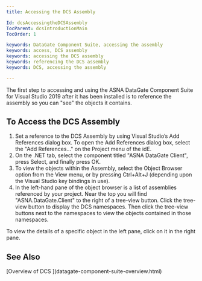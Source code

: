 ```yaml
---
title: Accessing the DCS Assembly

Id: dcsAccessingtheDCSAssembly
TocParent: dcsIntroductionMain
TocOrder: 1

keywords: DataGate Component Suite, accessing the assembly
keywords: access, DCS assembly
keywords: accessing the DCS assembly
keywords: referencing the DCS assembly
keywords: DCS, accessing the assembly

---
```


The first step to accessing and using the ASNA DataGate Component Suite for Visual Studio 2019 after it has been installed is to reference the assembly so you can "see" the objects it contains. 
## To Access the DCS Assembly

1. Set a reference to the DCS Assembly by using Visual Studio’s <span >Add References</span> dialog box. To open the Add References dialog box, select the "<span >Add References</span>…" on the <span >Project</span> menu of the idE.
2. On the <span >.NET</span> tab, select the component titled "<span >ASNA DataGate Client</span>", press <span >Select</span>, and finally press <span >OK.</span>
3. To view the objects within the Assembly, select the<span > Object Browser</span> option from the <span >View</span> menu, or by pressing <span >Ctrl+Alt+J</span> (depending upon the Visual Studio key bindings in use).
4. In the left-hand pane of the object browser is a list of assemblies referenced by your project. Near the top you will find "<span >ASNA.DataGate.Client</span>" to the right of a tree-view button. Click the tree-view button to display the DCS namespaces. Then click the tree-view buttons next to the namespaces to view the objects contained in those namespaces.

To view the details of a specific object in the left pane, click on it in the right pane. <br />
## See Also

<dl />
      [Overview of DCS ](datagate-component-suite-overview.html)

